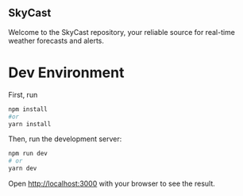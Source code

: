 ## SkyCast
Welcome to the SkyCast repository, your reliable source for real-time weather forecasts and alerts.


# Dev Environment
First, run 
```bash
npm install
#or
yarn install
```

Then, run the development server:
```bash
npm run dev
# or
yarn dev
```

Open [http://localhost:3000](http://localhost:3000) with your browser to see the result.
